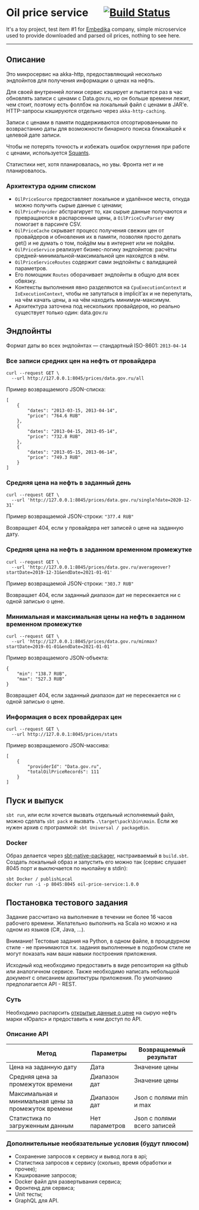 # Oil price service &emsp; [![Build Status]][actions]
[Build Status]: https://img.shields.io/github/workflow/status/EnoughTea/embedika-oil-price-service/CI/main
[actions]: https://github.com/EnoughTea/embedika-oil-price-service/actions?query=branch%3Amain

It's a toy project, test item #1 for [Embedika](https://embedika.ru/) company, simple microservice used to provide downloaded and parsed oil prices, nothing to see here.
___


## Описание

Это микросервис на akka-http, предоставляющий несколько эндпойнтов для получения информации о ценах на нефть.

Для своей внутренней логики сервис кэширует и пытается раз в час обновлять записи с ценами с Data.gov.ru,
но он больше времени лежит, чем стоит, поэтому есть фоллбэк на локальный файл с ценами в JAR’е. HTTP-запросы кэшируются отдельно через `akka-http-caching`.

Записи с ценами в памяти поддерживаются отсортированными по возврастанию даты
для возможности бинарного поиска ближайшей к целевой дате записи.

Чтобы не потерять точность и избежать ошибок округления при работе с ценами, используется
[Squants](https://github.com/typelevel/squants).

Статистики нет, хотя планировалась, но увы. Фронта нет и не планировалось.


### Архитектура одним списком

* `OilPriceSource` предоставляет локальное и удалённое места, откуда можно получить сырые данные с ценами;
* `OilPriceProvider` абстрагирует то, как сырые данные получаются и превращаются в распарсенные цены, 
а `OilPriceCsvParser` ему помогает в парсинге CSV.
* `OilPriceCache` скрывает процесс получения свежих цен от провайдеров и обновления их в памяти,
позволяя просто делать get() и не думать о том, пойдём мы в интернет или не пойдём.
* `OilPriceService` реализует бизнес-логику эндпойнтов: расчёты средней-минимальной-максимальной цен нахоядтся в нём.
* `OilPriceServiceRoutes` содержит сами эндпойнты с валидацией параметров. 
* Его помощник `Routes` оборачивает эндпойнты в общую для всех обвязку.
* Контексты выполнения явно разделяются на `CpuExecutionContext` и `IoExecutionContext`, 
чтобы не запутаться в implicit’ах и не перепутать, на чём качать цены, а на чём находить минимум-максимум.
* Архитектура заточена под нескольких провайдеров, но реально существует только один: data.gov.ru


## Эндпойнты

Формат даты во всех эндпойнтах — стандартный ISO-8601: `2013-04-14`

### Все записи средних цен на нефть от провайдера

```
curl --request GET \
  --url http://127.0.0.1:8045/prices/data.gov.ru/all
```

Пример возвращаемого JSON-списка:
```
[
	{
		"dates": "2013-03-15, 2013-04-14",
		"price": "764.6 RUB"
	},
	{
		"dates": "2013-04-15, 2013-05-14",
		"price": "732.8 RUB"
	},
	{
		"dates": "2013-05-15, 2013-06-14",
		"price": "749.3 RUB"
	}
]
```


### Средняя цена на нефть в заданный день

```
curl --request GET \
  --url 'http://127.0.0.1:8045/prices/data.gov.ru/single?date=2020-12-31'
```

Пример возвращаемой JSON-строки: `"377.4 RUB"`

Возвращает 404, если у провайдера нет записей о цене на заданную дату.


### Средняя цена на нефть в заданном временном промежутке

```
curl --request GET \
  --url 'http://127.0.0.1:8045/prices/data.gov.ru/averageover?startDate=2019-12-31&endDate=2021-01-01'
```

Пример возвращаемой JSON-строки: `"303.7 RUB"`

Возвращает 404, если заданный диапазон дат не пересекается ни с одной записью о цене.

### Минимальная и максимальная цены на нефть в заданном временном промежутке

```
curl --request GET \
  --url 'http://127.0.0.1:8045/prices/data.gov.ru/minmax?startDate=2019-01-01&endDate=2021-01-01'
```

Пример возвращаемого JSON-объекта:
```
{
	"min": "138.7 RUB",
	"max": "527.3 RUB"
}
```
Возвращает 404, если заданный диапазон дат не пересекается ни с одной записью о цене.


### Информация о всех провайдерах цен
```
curl --request GET \
  --url http://127.0.0.1:8045/prices/stats
```

Пример возвращаемого JSON-массива:
```
[
	{
		"providerId": "Data.gov.ru",
		"totalOilPriceRecords": 111
	}
]
```

## Пуск и выпуск

`sbt run`, или если хочется вызвать отдельный исполняемый файл, 
можно сделать `sbt pack` и вызвать `.\target\pack\bin\main`. 
Если же нужен архив с программой: `sbt Universal / packageBin`.


### Docker

Образ делается через [sbt-native-packager](https://www.scala-sbt.org/sbt-native-packager/formats/docker.html),
настраиваемый в `build.sbt`. 
Создать локальный образ и запустить его можно так (сервис слушает 8045 порт и выключается по ньюлайну в stdin):

```
sbt Docker / publishLocal
docker run -i -p 8045:8045 oil-price-service:1.0.0
```


## Постановка тестового задания

Задание рассчитано на выполнение в течении не более 16 часов рабочего времени.
Желательно выполнить на Scala но можно и на одном из языков (C#, Java, …).

Внимание! Тестовые задания на Python, в одном файле, в процедурном стиле -
не принимаются т.к. задания выполненные в подобном стиле не могут показать нам ваши навыки построения приложения.

Исходный код необходимо предоставить в виде репозитория на github или аналогичном сервисе.
Также необходимо написать небольшой документ с описанием архитектуры приложения. 
По умолчанию предполагается API - REST.


### Суть

Необходимо распарсить [открытые данные о цене](https://data.gov.ru/opendata/7710349494-urals) на сырую нефть марки «Юралс» и предоставить к ним доступ по API.


### Описание API

| Метод                | Параметры | Возвращаемый результат|
| -------------------- | --------- | --------------------- |
| Цена на заданную дату| Дата      | Значение цены         |
| Средняя цена за промежуток времени | Диапазон дат | Значение цены |
| Максимальная и минимальная цены за промежуток времени | Диапазон дат | Json с полями min и max |
| Статистика по загруженным данным | Нет параметров | Json с полями всего записей |


### Дополнительные необязательные условия (будут плюсом)

* Сохранение запросов к сервису и вывод лога в api;
* Статистика запросов к сервису (сколько, время обработки и прочее);
* Кэширование запросов;
* Docker файл для развертывания сервиса;
* Фронтенд для сервиса;
* Unit тесты;
* GraphQL для API.